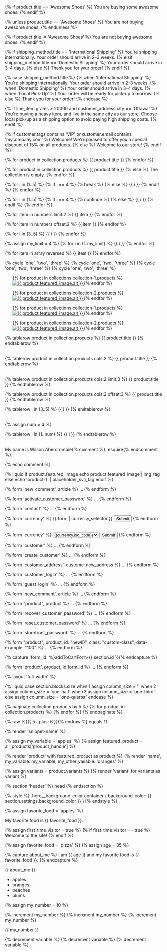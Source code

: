 {% if product.title == 'Awesome Shoes' %}
  You are buying some awesome shoes!
{% endif %}

{% unless product.title == 'Awesome Shoes' %}
  You are not buying awesome shoes.
{% endunless %}

{% if product.title != 'Awesome Shoes' %}
  You are not buying awesome shoes.
{% endif %}

{% if shipping_method.title == 'International Shipping' %}
  You're shipping internationally. Your order should arrive in 2–3 weeks.
{% elsif shipping_method.title == 'Domestic Shipping' %}
  Your order should arrive in 3–4 days.
{% else %}
  Thank you for your order!
{% endif %}

{% case shipping_method.title %}
  {% when 'International Shipping' %}
     You're shipping internationally. Your order should arrive in 2–3 weeks.
  {% when 'Domestic Shipping' %}
    Your order should arrive in 3–4 days.
  {% when 'Local Pick-Up' %}
    Your order will be ready for pick-up tomorrow.
  {% else %}
     Thank you for your order!
{% endcase %}

{% if line_item.grams > 20000 and customer_address.city == 'Ottawa' %}
  You're buying a heavy item, and live in the same city as our store. Choose local pick-up as a shipping option to avoid paying high shipping costs.
{% endif %}

{% if customer.tags contains 'VIP' or customer.email contains 'mycompany.com' %}
  Welcome! We're pleased to offer you a special discount of 15% on all products.
{% else %}
  Welcome to our store!
{% endif %}

{% for product in collection.products %}
  {{ product.title }}
{% endfor %}

{% for product in collection.products %}
  {{ product.title }}
{% else %}
  The collection is empty.
{% endfor %}

{% for i in (1..5) %}
  {% if i == 4 %}
    {% break %}
  {% else %}
    {{ i }}
  {% endif %}
{% endfor %}

{% for i in (1..5) %}
  {% if i == 4 %}
    {% continue %}
  {% else %}
    {{ i }}
  {% endif %}
{% endfor %}

  <!-- numbers = [1,2,3,4,5] -->

  {% for item in numbers limit:2 %}
    {{ item }}
  {% endfor %}

  <!-- numbers = [1,2,3,4,5] -->
  {% for item in numbers offset:2 %}
    {{ item }}
  {% endfor %}

{% for i in (3..5) %}
  {{ i }}
{% endfor %}

{% assign my_limit = 4 %}
{% for i in (1..my_limit) %}
{{ i }}
{% endfor %}

<!-- if array = [1,2,3,4,5,6] -->
{% for item in array reversed %}
  {{ item }}
{% endfor %}

{% cycle 'one', 'two', 'three' %}
{% cycle 'one', 'two', 'three' %}
{% cycle 'one', 'two', 'three' %}
{% cycle 'one', 'two', 'three' %}

<ul>
  {% for product in collections.collection-1.products %}
    <li{% cycle ' style="clear:both;"', '', '', ' class="last"' %}>
      <a href="{{ product.url | within: collection }}">
        <img src="{{ product.featured_image.src | img_url: '240x' }}" alt="{{ product.featured_image.alt }}" />
      </a>
    </li>
  {% endfor %}
</ul>

<ul>
  {% for product in collections.collection-2.products %}
    <li{% cycle ' style="clear:both;"', '', '', ' class="last"' %}>
      <a href="{{ product.url | within: collection }}">
        <img src="{{ product.featured_image.src | img_url: '240x' }}" alt="{{ product.featured_image.alt }}" />
      </a>
    </li>
  {% endfor %}
</ul>

<ul>
{% for product in collections.collection-1.products %}
  <li{% cycle 'group1': ' style="clear:both;"', '', '', ' class="last"' %}>
    <a href="{{ product.url | within: collection }}">
      <img src="{{ product.featured_image.src | img_url: '240x' }}" alt="{{ product.featured_image.alt }}" />
    </a>
  </li>
{% endfor %}
</ul>

<ul>
{% for product in collections.collection-2.products %}
  <li{% cycle 'group2': ' style="clear:both;"', '', '', ' class="last"' %}>
    <a href="{{ product.url | within: collection }}">
      <img src="{{ product.featured_image.src | img_url: '240x' }}" alt="{{ product.featured_image.alt }}" />
    </a>
  </li>
{% endfor %}
</ul>

<table>
  {% tablerow product in collection.products %}
    {{ product.title }}
  {% endtablerow %}
</table>

<table>
  {% tablerow product in collection.products cols:2 %}
    {{ product.title }}
  {% endtablerow %}
</table>

{% tablerow product in collection.products cols:2 limit:3 %}
  {{ product.title }}
{% endtablerow %}

{% tablerow product in collection.products cols:2 offset:3 %}
  {{ product.title }}
{% endtablerow %}

<table>
  {% tablerow i in (3..5) %}
    {{ i }}
  {% endtablerow %}
</table>

{% assign num = 4 %}
<table>
  {% tablerow i in (1..num) %}
    {{ i }}
  {% endtablerow %}
</table>

My name is Wilson Abercrombie{% comment %}, esquire{% endcomment %}.

{%     echo comment %}

{% liquid
if product.featured_image
  echo product.featured_image | img_tag
else
  echo 'product-1' | placeholder_svg_tag
endif %}

{% form 'new_comment', article %}
...
{% endform %}

{% form 'activate_customer_password' %}
...
{% endform %}

{% form 'contact' %}
...
{% endform %}

{% form 'currency' %}
  {{ form | currency_selector }}
  <button type="submit">Submit</button>
{% endform %}

{% form 'currency' %}
  <select name="currency">
    {% for currency in shop.enabled_currencies %}
      {% if currency == cart.currency %}
        <option selected="true">{{currency.iso_code}}</option>
      {% else %}
        <option>{{currency.iso_code}}</option>
      {% endif %}
    {% endfor %}
  </select>
  <button type="submit">Submit</button>
{% endform %}

{% form 'customer' %}
...
{% endform %}

{% form 'create_customer' %}
...
{% endform %}

{% form 'customer_address', customer.new_address %}
...
{% endform %}

{% form 'customer_login' %}
...
{% endform %}

{% form 'guest_login' %}
...
{% endform %}

{% form 'new_comment', article %}
...
{% endform %}

{% form "product", product %}
  ...
{% endform %}

{% form 'recover_customer_password' %}
...
{% endform %}

{% form 'reset_customer_password' %}
...
{% endform %}

{% form 'storefront_password' %}
...
{% endform %}

{% form "product", product, id: "newID", class: "custom-class", data-example: "100" %}
  ...
{% endform %}

{% capture 'form_id' %}addToCartForm-{{ section.id }}{% endcapture %}

{% form 'product', product, id:form_id %}
...
{% endform %}

{% layout 'full-width' %}

{% liquid
case section.blocks.size
when 1
  assign column_size = ''
when 2
  assign column_size = 'one-half'
when 3
  assign column_size = 'one-third'
else
  assign column_size = 'one-quarter'
endcase %}

{% paginate collection.products by 5 %}
  {% for product in collection.products %}
    <!--show product details here -->
  {% endfor %}
{% endpaginate %}

{% raw %}{{ 5 | plus: 6 }}{% endraw %} equals 11.

{% render 'snippet-name' %}

{% assign my_variable = 'apples' %}
{% assign featured_product = all_products['product_handle'] %}

{% render 'product' with featured_product as product %}
{% render 'name', my_variable: my_variable, my_other_variable: 'oranges' %}

{% assign variants = product.variants %}
{% render 'variant' for variants as variant %}

{% section 'header' %}
head
{% endsection %}

{% style %}
  .hero__background-color-container {
    background-color: {{ section.settings.background_color }}
  }
{% endstyle %}

{% assign favorite_food = 'apples' %}

My favorite food is {{ favorite_food }}.

{% assign first_time_visitor = true %}
{% if first_time_visitor == true %}
  Welcome to the site!
{% endif %}

{% assign favorite_food = 'pizza' %}
{% assign age = 35 %}

{% capture about_me %}
I am {{ age }} and my favorite food is {{ favorite_food }}.
{% endcapture %}

{{ about_me }}

<ul>
  <li class="item-{% increment counter %}">apples</li>
  <li class="item-{% increment counter %}">oranges</li>
  <li class="item-{% increment counter %}">peaches</li>
  <li class="item-{% increment counter %}">plums</li>
</ul>

{% assign my_number = 10 %}

{% increment my_number %}
{% increment my_number %}
{% increment my_number %}

{{ my_number }}

{% decrement variable %}
{% decrement variable %}
{% decrement variable %}
